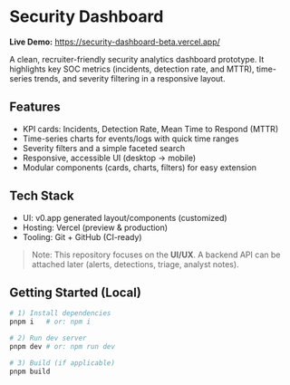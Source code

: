 # Security Dashboard

**Live Demo:** https://security-dashboard-beta.vercel.app/

A clean, recruiter-friendly security analytics dashboard prototype. It highlights key SOC metrics (incidents, detection rate, and MTTR), time-series trends, and severity filtering in a responsive layout.

## Features
- KPI cards: Incidents, Detection Rate, Mean Time to Respond (MTTR)
- Time-series charts for events/logs with quick time ranges
- Severity filters and a simple faceted search
- Responsive, accessible UI (desktop → mobile)
- Modular components (cards, charts, filters) for easy extension

## Tech Stack
- UI: v0.app generated layout/components (customized)
- Hosting: Vercel (preview & production)
- Tooling: Git + GitHub (CI-ready)

> Note: This repository focuses on the **UI/UX**. A backend API can be attached later (alerts, detections, triage, analyst notes).

## Getting Started (Local)
```bash
# 1) Install dependencies
pnpm i   # or: npm i

# 2) Run dev server
pnpm dev # or: npm run dev

# 3) Build (if applicable)
pnpm build
